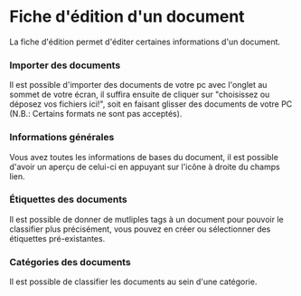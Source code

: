 # Fiche d'édition d'un document

La fiche d'édition permet d'éditer certaines informations d'un document.

### Importer des documents
Il est possible d'importer des documents de votre pc avec l'onglet au sommet de votre écran, il suffira ensuite de cliquer sur "choisissez ou déposez vos fichiers ici!", soit en faisant glisser des documents de votre PC (N.B.: Certains formats ne sont pas acceptés).  


### Informations générales
Vous avez toutes les informations de bases du document, il est possible d'avoir un aperçu de celui-ci en appuyant sur l'icône à droite du champs lien.


### Étiquettes des documents
Il est possible de donner de mutliples tags à un document pour pouvoir le classifier plus précisément, vous pouvez en créer ou sélectionner des étiquettes pré-existantes.

### Catégories des documents
Il est possible de classifier les documents au sein d'une catégorie.





